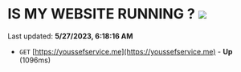# IS MY WEBSITE RUNNING ? [![](https://img.shields.io/static/v1?label=Sponsor&message=%E2%9D%A4&logo=GitHub&color=%23fe8e86)](https://github.com/sponsors/<username>)

Last updated: **5/27/2023, 6:18:16 AM**

- `GET` [https://youssefservice.me](https://youssefservice.me) - **Up** (1096ms)
